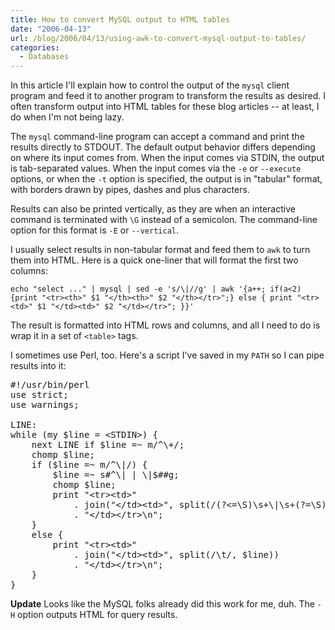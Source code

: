```yaml
---
title: How to convert MySQL output to HTML tables
date: "2006-04-13"
url: /blog/2006/04/13/using-awk-to-convert-mysql-output-to-tables/
categories:
  - Databases
---
```

In this article I'll explain how to control the output of the `mysql` client program and feed it to another program to transform the results as desired. I often transform output into HTML tables for these blog articles -- at least, I do when I'm not being lazy.

The `mysql` command-line program can accept a command and print the results directly to STDOUT. The default output behavior differs depending on where its input comes from. When the input comes via STDIN, the output is tab-separated values. When the input comes via the `-e` or `--execute` options, or when the `-t` option is specified, the output is in "tabular" format, with borders drawn by pipes, dashes and plus characters.

Results can also be printed vertically, as they are when an interactive command is terminated with `\G` instead of a semicolon. The command-line option for this format is `-E` or `--vertical`.

I usually select results in non-tabular format and feed them to `awk` to turn them into HTML. Here is a quick one-liner that will format the first two columns:

`echo "select ..." | mysql | sed -e 's/\|//g' | awk '{a++; if(a<2){print "<tr><th>" $1 "</th><th>" $2 "</th></tr>";} else { print "<tr><td>" $1 "</td><td>" $2 "</td></tr>"; }}'`

The result is formatted into HTML rows and columns, and all I need to do is wrap it in a set of `<table>` tags.

I sometimes use Perl, too. Here's a script I've saved in my `PATH` so I can pipe results into it:

<pre>#!/usr/bin/perl
use strict;
use warnings;

LINE:
while (my $line = &lt;STDIN&gt;) {
    next LINE if $line =~ m/^\+/;
    chomp $line;
    if ($line =~ m/^\|/) {
        $line =~ s#^\| | \|$##g;
        chomp $line;
        print "&lt;tr&gt;&lt;td&gt;"
            . join("&lt;/td&gt;&lt;td&gt;", split(/(?&lt;=\S)\s+\|\s+(?=\S)/, $line))
            . "&lt;/td&gt;&lt;/tr&gt;\n";
    }
    else {
        print "&lt;tr&gt;&lt;td&gt;"
            . join("&lt;/td&gt;&lt;td&gt;", split(/\t/, $line))
            . "&lt;/td&gt;&lt;/tr&gt;\n";
    }
}</pre>

**Update** Looks like the MySQL folks already did this work for me, duh. The `-H` option outputs HTML for query results.




